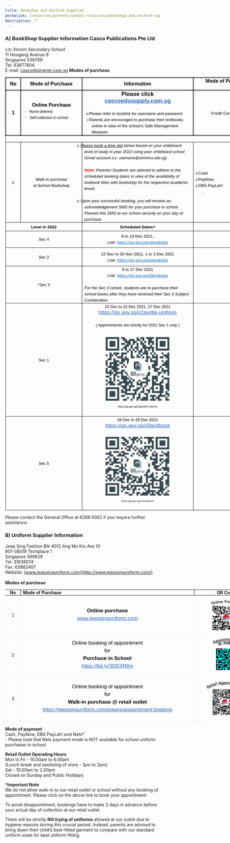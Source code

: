 ```yaml
---
title: Bookshop and Uniform Supplier
permalink: /resources/parents/school-resources/bookshop-and-uniform-supplier/
description: ""
---
```

### A) BookShop Supplier Information Casco Publications Pte Ltd <br />
c/o Xinmin Secondary School <br />
11 Hougang Avenue 8 <br />
Singapore 538789 <br />
Tel: 63877804 <br />
E-mail:&nbsp;[casco@singnet.com.sg](mailto:casco@singnet.com.sg) **Modes of
purchase**

<table
  style="
    margin: 0px;
    outline: 0px;
    padding: 0px;
    border-collapse: collapse;
    width: 826.586px;
    border: none;
  "
  width="654"
  cellpadding="0"
  cellspacing="0"
  border="1"
  class="MsoTableGrid"
>
  <tbody style="margin: 0px; outline: 0px; padding: 0px">
    <tr style="margin: 0px; outline: 0px; padding: 0px; height: 29.05pt">
      <td
        style="
          margin: 0px;
          outline: 0px;
          padding: 0in 5.4pt;
          width: 26.3pt;
          border: 2.5pt double windowtext;
          height: 29.05pt;
        "
        width="35"
      >
        <p
          style="
            margin: 0px 0px 0.0001pt;
            outline: 0px;
            padding: 0px;
            line-height: normal;
            color: rgb(0, 0, 0);
            font-family: Helvetica, sans-serif;
            font-size: 17px;
            font-weight: 400;
            text-align: center;
          "
          align="center"
          class="MsoNormal"
        >
          <b style="margin: 0px; outline: 0px; padding: 0px"
            ><span
              style="margin: 0px; outline: 0px; padding: 0px; font-size: 12pt"
              >No</span
            ></b
          >
        </p>
      </td>
      <td
        style="
          margin: 0px;
          outline: 0px;
          padding: 0in 5.4pt;
          width: 216px;
          border-top: 2.5pt double windowtext;
          border-right: 2.5pt double windowtext;
          border-bottom: 2.5pt double windowtext;
          border-image: initial;
          border-left: none;
          height: 29.05pt;
        "
        width="133"
      >
        <p
          style="
            margin: 0px 0px 0.0001pt;
            outline: 0px;
            padding: 0px;
            line-height: normal;
            color: rgb(0, 0, 0);
            font-family: Helvetica, sans-serif;
            font-size: 17px;
            font-weight: 400;
            text-align: center;
          "
          align="center"
          class="MsoNormal"
        >
          <b style="margin: 0px; outline: 0px; padding: 0px"
            ><span
              style="margin: 0px; outline: 0px; padding: 0px; font-size: 12pt"
              >Mode of Purchase</span
            ></b
          >
        </p>
      </td>
      <td
        style="
          margin: 0px;
          outline: 0px;
          padding: 0in 5.4pt;
          width: 4in;
          border-top: 2.5pt double windowtext;
          border-right: 2.5pt double windowtext;
          border-bottom: 2.5pt double windowtext;
          border-image: initial;
          border-left: none;
          height: 29.05pt;
        "
        width="384"
      >
        <p
          style="
            margin: 0px 0px 0.0001pt;
            outline: 0px;
            padding: 0px;
            line-height: normal;
            color: rgb(0, 0, 0);
            font-family: Helvetica, sans-serif;
            font-size: 17px;
            font-weight: 400;
            text-align: center;
          "
          align="center"
          class="MsoNormal"
        >
          <b style="margin: 0px; outline: 0px; padding: 0px"
            ><span
              style="margin: 0px; outline: 0px; padding: 0px; font-size: 12pt"
              >Information</span
            ></b
          >
        </p>
      </td>
      <td
        style="
          margin: 0px;
          outline: 0px;
          padding: 0in 5.4pt;
          width: 235px;
          border-top: 2.5pt double windowtext;
          border-right: 2.5pt double windowtext;
          border-bottom: 2.5pt double windowtext;
          border-image: initial;
          border-left: none;
          height: 29.05pt;
        "
        valign="top"
        width="102"
      >
        <p
          style="
            margin: 0px 0px 0.0001pt;
            outline: 0px;
            padding: 0px;
            line-height: normal;
            color: rgb(0, 0, 0);
            font-family: Helvetica, sans-serif;
            font-size: 17px;
            font-weight: 400;
            text-align: center;
          "
          align="center"
          class="MsoNormal"
        >
          <b style="margin: 0px; outline: 0px; padding: 0px"
            ><span
              style="margin: 0px; outline: 0px; padding: 0px; font-size: 12pt"
              >Mode of Payment</span
            ></b
          >
        </p>
      </td>
    </tr>
    <tr style="margin: 0px; outline: 0px; padding: 0px; height: 83.65pt">
      <td
        style="
          margin: 0px;
          outline: 0px;
          padding: 0in 5.4pt;
          width: 26.3pt;
          border-right: 2.5pt double windowtext;
          border-bottom: 2.5pt double windowtext;
          border-left: 2.5pt double windowtext;
          border-image: initial;
          border-top: none;
          height: 83.65pt;
        "
        width="35"
      >
        <p
          style="
            margin: 0px 0px 0.0001pt;
            outline: 0px;
            padding: 0px;
            line-height: normal;
            color: rgb(0, 0, 0);
            font-family: Helvetica, sans-serif;
            font-size: 17px;
            font-weight: 400;
            text-align: center;
          "
          align="center"
          class="MsoNormal"
        >
          <b style="margin: 0px; outline: 0px; padding: 0px"
            ><span
              style="margin: 0px; outline: 0px; padding: 0px; font-size: 12pt"
              >1</span
            ></b
          >
        </p>
      </td>
      <td
        style="
          margin: 0px;
          outline: 0px;
          padding: 0in 5.4pt;
          width: 99.45pt;
          border-top: none;
          border-left: none;
          border-bottom: 2.5pt double windowtext;
          border-right: 2.5pt double windowtext;
          height: 83.65pt;
        "
        width="133"
      >
        <p
          style="
            margin: 0px 0px 0.0001pt;
            outline: 0px;
            padding: 0px;
            line-height: normal;
            color: rgb(0, 0, 0);
            font-family: Helvetica, sans-serif;
            font-size: 17px;
            font-weight: 400;
            text-align: center;
          "
          align="center"
          class="MsoNormal"
        >
          <b style="margin: 0px; outline: 0px; padding: 0px"
            ><span
              style="margin: 0px; outline: 0px; padding: 0px; font-size: 12pt"
              >Online Purchase</span
            ></b
          >
        </p>
        <p
          style="
            margin: 0in 0in 0.0001pt 13.3pt;
            outline: 0px;
            padding: 0px;
            line-height: normal;
            color: rgb(0, 0, 0);
            font-family: Helvetica, sans-serif;
            font-size: 17px;
            font-weight: 400;
            text-indent: -9pt;
          "
          class="MsoListParagraphCxSpFirst"
        >
          <span style="margin: 0px; outline: 0px; padding: 0px; font-size: 9pt"
            >-<span
              style="
                margin: 0px;
                outline: 0px;
                padding: 0px;
                font-variant-numeric: normal;
                font-variant-east-asian: normal;
                font-stretch: normal;
                font-size: 7pt;
                line-height: normal;
                font-family: 'Times New Roman';
              "
              >&nbsp;&nbsp;&nbsp;<span>&nbsp;</span></span
            ></span
          ><span style="margin: 0px; outline: 0px; padding: 0px; font-size: 9pt"
            >Home delivery</span
          >
        </p>
        <p
          style="
            margin: 0in 0in 8pt 13.3pt;
            outline: 0px;
            padding: 0px;
            line-height: normal;
            color: rgb(0, 0, 0);
            font-family: Helvetica, sans-serif;
            font-size: 17px;
            font-weight: 400;
            text-indent: -9pt;
          "
          class="MsoListParagraphCxSpLast"
        >
          <span style="margin: 0px; outline: 0px; padding: 0px; font-size: 12pt"
            >-<span
              style="
                margin: 0px;
                outline: 0px;
                padding: 0px;
                font-variant-numeric: normal;
                font-variant-east-asian: normal;
                font-stretch: normal;
                font-size: 7pt;
                line-height: normal;
                font-family: 'Times New Roman';
              "
              >&nbsp;&nbsp;&nbsp;<span>&nbsp;</span></span
            ></span
          ><span style="margin: 0px; outline: 0px; padding: 0px; font-size: 9pt"
            >Self-collection in school<b
              style="margin: 0px; outline: 0px; padding: 0px"
            ></b></span
          ><b style="margin: 0px; outline: 0px; padding: 0px"
            ><span
              style="margin: 0px; outline: 0px; padding: 0px; font-size: 12pt"
            ></span
          ></b>
        </p>
      </td>
      <td
        style="
          margin: 0px;
          outline: 0px;
          padding: 0in 5.4pt;
          width: 4in;
          border-top: none;
          border-left: none;
          border-bottom: 2.5pt double windowtext;
          border-right: 2.5pt double windowtext;
          height: 83.65pt;
        "
        width="384"
      >
        <p
          style="
            margin: 0px 0px 0.0001pt;
            outline: 0px;
            padding: 0px;
            line-height: normal;
            color: rgb(0, 0, 0);
            font-family: Helvetica, sans-serif;
            font-size: 17px;
            font-weight: 400;
            text-align: center;
          "
          align="center"
          class="MsoNormal"
        >
          <b style="margin: 0px; outline: 0px; padding: 0px"
            ><span
              style="margin: 0px; outline: 0px; padding: 0px; font-size: 14pt"
              >Please click</span
            ></b
          >
        </p>
        <p
          style="
            margin: 0px 0px 0.0001pt;
            outline: 0px;
            padding: 0px;
            line-height: normal;
            color: rgb(0, 0, 0);
            font-family: Helvetica, sans-serif;
            font-size: 17px;
            font-weight: 400;
            text-align: center;
          "
          align="center"
          class="MsoNormal"
        >
          <a
            style="
              margin: 0px;
              outline: 0px;
              padding: 0px;
              color: rgb(42, 103, 183);
              text-decoration: underline;
            "
            target="_blank"
            href="http://cascoedusupply.com.sg/"
            ><b style="margin: 0px; outline: 0px; padding: 0px"
              ><span
                style="margin: 0px; outline: 0px; padding: 0px; font-size: 14pt"
                >cascoedusupply.com.sg</span
              ></b
            ></a
          ><b style="margin: 0px; outline: 0px; padding: 0px"
            ><u style="margin: 0px; outline: 0px; padding: 0px"
              ><span
                style="
                  margin: 0px;
                  outline: 0px;
                  padding: 0px;
                  font-size: 14pt;
                  color: rgb(42, 103, 183);
                "
              ></span></u
          ></b>
        </p>
        <p
          style="
            margin: 0px 0px 0.0001pt;
            outline: 0px;
            padding: 0px;
            line-height: normal;
            color: rgb(0, 0, 0);
            font-family: Helvetica, sans-serif;
            font-size: 17px;
            font-weight: 400;
            text-align: center;
          "
          align="center"
          class="MsoNormal"
        >
          <b style="margin: 0px; outline: 0px; padding: 0px"
            ><u style="margin: 0px; outline: 0px; padding: 0px"
              ><span
                style="
                  margin: 0px;
                  outline: 0px;
                  padding: 0px;
                  font-size: 7pt;
                  color: rgb(42, 103, 183);
                "
                >&nbsp;</span
              ></u
            ></b
          >
        </p>
        <p
          style="
            margin: 0in 0in 0.0001pt 17pt;
            outline: 0px;
            padding: 0px;
            line-height: normal;
            color: rgb(0, 0, 0);
            font-family: Helvetica, sans-serif;
            font-size: 17px;
            font-weight: 400;
            text-indent: -13.5pt;
          "
          class="MsoListParagraphCxSpFirst"
        >
          <span
            style="
              margin: 0px;
              outline: 0px;
              padding: 0px;
              font-size: 10pt;
              font-family: Wingdings;
            "
            >ü<span
              style="
                margin: 0px;
                outline: 0px;
                padding: 0px;
                font-variant-numeric: normal;
                font-variant-east-asian: normal;
                font-stretch: normal;
                font-size: 7pt;
                line-height: normal;
                font-family: 'Times New Roman';
              "
              ><span>&nbsp;</span></span
            ></span
          ><span
            style="margin: 0px; outline: 0px; padding: 0px; font-size: 10pt"
            >Please refer to booklist for username and password</span
          >
        </p>
        <p
          style="
            margin: 0in 0in 0.0001pt 17pt;
            outline: 0px;
            padding: 0px;
            line-height: normal;
            color: rgb(0, 0, 0);
            font-family: Helvetica, sans-serif;
            font-size: 17px;
            font-weight: 400;
            text-indent: -13.5pt;
          "
          class="MsoListParagraphCxSpLast"
        >
          <span
            style="
              margin: 0px;
              outline: 0px;
              padding: 0px;
              font-size: 10pt;
              font-family: Wingdings;
              color: rgb(42, 103, 183);
            "
            >ü<span
              style="
                margin: 0px;
                outline: 0px;
                padding: 0px;
                font-variant-numeric: normal;
                font-variant-east-asian: normal;
                font-stretch: normal;
                font-size: 7pt;
                line-height: normal;
                font-family: 'Times New Roman';
              "
              ><span>&nbsp;</span></span
            ></span
          ><span
            style="margin: 0px; outline: 0px; padding: 0px; font-size: 10pt"
            >Parents are encouraged to purchase their textbooks online in view
            of the school’s Safe Management Measure<span
              style="
                margin: 0px;
                outline: 0px;
                padding: 0px;
                color: rgb(42, 103, 183);
              "
            ></span
          ></span>
        </p>
      </td>
      <td
        style="
          margin: 0px;
          outline: 0px;
          padding: 0in 5.4pt;
          width: 76.5pt;
          border-top: none;
          border-left: none;
          border-bottom: 2.5pt double windowtext;
          border-right: 2.5pt double windowtext;
          height: 83.65pt;
        "
        width="102"
      >
        <p
          style="
            margin: 0px 0px 0.0001pt;
            outline: 0px;
            padding: 0px;
            line-height: normal;
            color: rgb(0, 0, 0);
            font-family: Helvetica, sans-serif;
            font-size: 17px;
            font-weight: 400;
            text-align: center;
          "
          align="center"
          class="MsoNormal"
        >
          <span style="margin: 0px; outline: 0px; padding: 0px; font-size: 10pt"
            >Credit Card only</span
          ><b style="margin: 0px; outline: 0px; padding: 0px"
            ><span
              style="margin: 0px; outline: 0px; padding: 0px; font-size: 14pt"
            ></span
          ></b>
        </p>
      </td>
    </tr>
    <tr style="margin: 0px; outline: 0px; padding: 0px; height: 13.45pt">
      <td
        style="
          margin: 0px;
          outline: 0px;
          padding: 0in 5.4pt;
          width: 490.25pt;
          border-right: 1pt solid windowtext;
          border-bottom: 1pt solid windowtext;
          border-left: 1pt solid windowtext;
          border-image: initial;
          border-top: none;
          background-image: initial;
          background-position: initial;
          background-size: initial;
          background-repeat: initial;
          background-attachment: initial;
          background-origin: initial;
          background-clip: initial;
          height: 13.45pt;
        "
        colspan="4"
        width="654"
      >
        <p
          style="
            margin: 0px 0px 0.0001pt;
            outline: 0px;
            padding: 0px;
            line-height: normal;
            color: rgb(0, 0, 0);
            font-family: Helvetica, sans-serif;
            font-size: 17px;
            font-weight: 400;
            background-image: initial;
            background-position: initial;
            background-size: initial;
            background-repeat: initial;
            background-attachment: initial;
            background-origin: initial;
            background-clip: initial;
          "
          class="MsoNormal"
        >
          <i style="margin: 0px; outline: 0px; padding: 0px">&nbsp;</i>
        </p>
      </td>
    </tr>
    <tr style="margin: 0px; outline: 0px; padding: 0px; height: 152.05pt">
      <td
        style="
          margin: 0px;
          outline: 0px;
          padding: 0in 5.4pt;
          width: 26.3pt;
          border-right: 1pt solid windowtext;
          border-bottom: 1pt solid windowtext;
          border-left: 1pt solid windowtext;
          border-image: initial;
          border-top: none;
          height: 152.05pt;
        "
        width="35"
      >
        <p
          style="
            margin: 0px 0px 0.0001pt;
            outline: 0px;
            padding: 0px;
            line-height: normal;
            color: rgb(0, 0, 0);
            font-family: Helvetica, sans-serif;
            font-size: 17px;
            font-weight: 400;
            text-align: center;
          "
          align="center"
          class="MsoNormal"
        >
          <span style="margin: 0px; outline: 0px; padding: 0px; font-size: 10pt"
            >2</span
          >
        </p>
      </td>
      <td
        style="
          margin: 0px;
          outline: 0px;
          padding: 0in 5.4pt;
          width: 99.45pt;
          border-top: none;
          border-left: none;
          border-bottom: 1pt solid windowtext;
          border-right: 1pt solid windowtext;
          height: 152.05pt;
        "
        width="133"
      >
        <p
          style="
            margin: 0px 0px 0.0001pt;
            outline: 0px;
            padding: 0px;
            line-height: normal;
            color: rgb(0, 0, 0);
            font-family: Helvetica, sans-serif;
            font-size: 17px;
            font-weight: 400;
            text-align: center;
          "
          align="center"
          class="MsoNormal"
        >
          <span style="margin: 0px; outline: 0px; padding: 0px; font-size: 10pt"
            >Walk-in purchase</span
          >
        </p>
        <p
          style="
            margin: 0px 0px 0.0001pt;
            outline: 0px;
            padding: 0px;
            line-height: normal;
            color: rgb(0, 0, 0);
            font-family: Helvetica, sans-serif;
            font-size: 17px;
            font-weight: 400;
            text-align: center;
          "
          align="center"
          class="MsoNormal"
        >
          <span style="margin: 0px; outline: 0px; padding: 0px; font-size: 10pt"
            >at School Bookshop</span
          >
        </p>
      </td>
      <td
        style="
          margin: 0px;
          outline: 0px;
          padding: 0in 5.4pt;
          width: 4in;
          border-top: none;
          border-left: none;
          border-bottom: 1pt solid windowtext;
          border-right: 1pt solid windowtext;
          height: 152.05pt;
        "
        width="384"
      >
        <p
          style="
            margin: 0px 0px 0.0001pt;
            outline: 0px;
            padding: 0px;
            line-height: normal;
            color: rgb(0, 0, 0);
            font-family: Helvetica, sans-serif;
            font-size: 17px;
            font-weight: 400;
            text-indent: -0.25in;
            background-image: initial;
            background-position: initial;
            background-size: initial;
            background-repeat: initial;
            background-attachment: initial;
            background-origin: initial;
            background-clip: initial;
          "
          class="MsoListParagraphCxSpFirst"
        >
          <span
            style="
              margin: 0px;
              outline: 0px;
              padding: 0px;
              font-size: 10pt;
              font-family: Wingdings;
            "
            >ü<span
              style="
                margin: 0px;
                outline: 0px;
                padding: 0px;
                font-variant-numeric: normal;
                font-variant-east-asian: normal;
                font-stretch: normal;
                font-size: 7pt;
                line-height: normal;
                font-family: 'Times New Roman';
              "
              >&nbsp;<span>&nbsp;</span></span
            ></span
          ><i style="margin: 0px; outline: 0px; padding: 0px"
            ><u style="margin: 0px; outline: 0px; padding: 0px"
              ><span
                style="margin: 0px; outline: 0px; padding: 0px; font-size: 10pt"
                >Please book a time slot</span
              ></u
            ></i
          ><i style="margin: 0px; outline: 0px; padding: 0px"
            ><span
              style="margin: 0px; outline: 0px; padding: 0px; font-size: 10pt"
              ><span>&nbsp;</span>below based on your child/ward level of study
              in year 2022 using your child/ward school Gmail account<span
                >&nbsp;</span
              ></span
            ></i
          ><i style="margin: 0px; outline: 0px; padding: 0px"
            ><span
              style="margin: 0px; outline: 0px; padding: 0px; font-size: 9pt"
              >(i.e. username@xinminss.edu.sg)</span
            ></i
          ><i style="margin: 0px; outline: 0px; padding: 0px"
            ><span
              style="margin: 0px; outline: 0px; padding: 0px; font-size: 10pt"
            ></span
          ></i>
        </p>
        <p
          style="
            margin: 0px 0px 0.0001pt;
            outline: 0px;
            padding: 0px;
            line-height: normal;
            color: rgb(0, 0, 0);
            font-family: Helvetica, sans-serif;
            font-size: 17px;
            font-weight: 400;
            background-image: initial;
            background-position: initial;
            background-size: initial;
            background-repeat: initial;
            background-attachment: initial;
            background-origin: initial;
            background-clip: initial;
          "
          class="MsoListParagraphCxSpMiddle"
        >
          <i style="margin: 0px; outline: 0px; padding: 0px"
            ><span
              style="margin: 0px; outline: 0px; padding: 0px; font-size: 10pt"
              >&nbsp;</span
            ></i
          >
        </p>
        <p
          style="
            margin: 0px 0px 0.0001pt;
            outline: 0px;
            padding: 0px;
            line-height: normal;
            color: rgb(0, 0, 0);
            font-family: Helvetica, sans-serif;
            font-size: 17px;
            font-weight: 400;
            background-image: initial;
            background-position: initial;
            background-size: initial;
            background-repeat: initial;
            background-attachment: initial;
            background-origin: initial;
            background-clip: initial;
          "
          class="MsoListParagraphCxSpMiddle"
        >
          <b style="margin: 0px; outline: 0px; padding: 0px"
            ><i style="margin: 0px; outline: 0px; padding: 0px"
              ><span
                style="
                  margin: 0px;
                  outline: 0px;
                  padding: 0px;
                  font-size: 10pt;
                  color: red;
                "
                >Note:</span
              ></i
            ></b
          ><i style="margin: 0px; outline: 0px; padding: 0px"
            ><span
              style="
                margin: 0px;
                outline: 0px;
                padding: 0px;
                font-size: 10pt;
                color: red;
              "
              ><span>&nbsp;</span></span
            ></i
          ><i style="margin: 0px; outline: 0px; padding: 0px"
            ><span
              style="margin: 0px; outline: 0px; padding: 0px; font-size: 10pt"
              >Parents/ Students are advised to adhere to the scheduled booking
              dates in view of the availability of textbook titles with bookshop
              for the respective academic levels</span
            ></i
          ><i style="margin: 0px; outline: 0px; padding: 0px"
            ><span
              style="margin: 0px; outline: 0px; padding: 0px; font-size: 8pt"
            ></span
          ></i>
        </p>
        <p
          style="
            margin: 0px 0px 0.0001pt;
            outline: 0px;
            padding: 0px;
            line-height: normal;
            color: rgb(0, 0, 0);
            font-family: Helvetica, sans-serif;
            font-size: 17px;
            font-weight: 400;
            background-image: initial;
            background-position: initial;
            background-size: initial;
            background-repeat: initial;
            background-attachment: initial;
            background-origin: initial;
            background-clip: initial;
          "
          class="MsoListParagraphCxSpMiddle"
        >
          <i style="margin: 0px; outline: 0px; padding: 0px"
            ><span
              style="margin: 0px; outline: 0px; padding: 0px; font-size: 8pt"
              >&nbsp;</span
            ></i
          >
        </p>
        <p
          style="
            margin: 0px 0px 0.0001pt;
            outline: 0px;
            padding: 0px;
            line-height: normal;
            color: rgb(0, 0, 0);
            font-family: Helvetica, sans-serif;
            font-size: 17px;
            font-weight: 400;
            text-indent: -0.25in;
            background-image: initial;
            background-position: initial;
            background-size: initial;
            background-repeat: initial;
            background-attachment: initial;
            background-origin: initial;
            background-clip: initial;
          "
          class="MsoListParagraphCxSpMiddle"
        >
          <span
            style="
              margin: 0px;
              outline: 0px;
              padding: 0px;
              font-size: 10pt;
              font-family: Wingdings;
            "
            >ü<span
              style="
                margin: 0px;
                outline: 0px;
                padding: 0px;
                font-variant-numeric: normal;
                font-variant-east-asian: normal;
                font-stretch: normal;
                font-size: 7pt;
                line-height: normal;
                font-family: 'Times New Roman';
              "
              >&nbsp;<span>&nbsp;</span></span
            ></span
          ><i style="margin: 0px; outline: 0px; padding: 0px"
            ><span
              style="margin: 0px; outline: 0px; padding: 0px; font-size: 10pt"
              >Upon your successful booking, you will receive an acknowledgement
              SMS for your purchase in school. Present this SMS to our school
              security on your day of purchase.</span
            ></i
          ><span
            style="margin: 0px; outline: 0px; padding: 0px; font-size: 10pt"
          ></span>
        </p>
      </td>
      <td
        style="
          margin: 0px;
          outline: 0px;
          padding: 0in 5.4pt;
          width: 76.5pt;
          border-top: none;
          border-left: none;
          border-bottom: 1pt solid windowtext;
          border-right: 1pt solid windowtext;
          height: 152.05pt;
        "
        width="102"
      >
        <p
          style="
            margin: 0in 0in 0.0001pt 12.65pt;
            outline: 0px;
            padding: 0px;
            line-height: normal;
            color: rgb(0, 0, 0);
            font-family: Helvetica, sans-serif;
            font-size: 17px;
            font-weight: 400;
            text-indent: -12.65pt;
            background-image: initial;
            background-position: initial;
            background-size: initial;
            background-repeat: initial;
            background-attachment: initial;
            background-origin: initial;
            background-clip: initial;
          "
          class="MsoListParagraphCxSpMiddle"
        >
          <span
            style="
              margin: 0px;
              outline: 0px;
              padding: 0px;
              font-size: 10pt;
              font-family: Wingdings;
            "
            >ü<span
              style="
                margin: 0px;
                outline: 0px;
                padding: 0px;
                font-variant-numeric: normal;
                font-variant-east-asian: normal;
                font-stretch: normal;
                font-size: 7pt;
                line-height: normal;
                font-family: 'Times New Roman';
              "
              ><span>&nbsp;</span></span
            ></span
          ><span
            style="margin: 0px; outline: 0px; padding: 0px; font-size: 10pt"
            >Cash</span
          >
        </p>
        <p
          style="
            margin: 0in 0in 0.0001pt 12.65pt;
            outline: 0px;
            padding: 0px;
            line-height: normal;
            color: rgb(0, 0, 0);
            font-family: Helvetica, sans-serif;
            font-size: 17px;
            font-weight: 400;
            text-indent: -12.65pt;
            background-image: initial;
            background-position: initial;
            background-size: initial;
            background-repeat: initial;
            background-attachment: initial;
            background-origin: initial;
            background-clip: initial;
          "
          class="MsoListParagraphCxSpMiddle"
        >
          <span
            style="
              margin: 0px;
              outline: 0px;
              padding: 0px;
              font-size: 10pt;
              font-family: Wingdings;
            "
            >ü<span
              style="
                margin: 0px;
                outline: 0px;
                padding: 0px;
                font-variant-numeric: normal;
                font-variant-east-asian: normal;
                font-stretch: normal;
                font-size: 7pt;
                line-height: normal;
                font-family: 'Times New Roman';
              "
              ><span>&nbsp;</span></span
            ></span
          ><span
            style="margin: 0px; outline: 0px; padding: 0px; font-size: 10pt"
            >PayNow,</span
          >
        </p>
        <p
          style="
            margin: 0in 0in 0.0001pt 12.65pt;
            outline: 0px;
            padding: 0px;
            line-height: normal;
            color: rgb(0, 0, 0);
            font-family: Helvetica, sans-serif;
            font-size: 17px;
            font-weight: 400;
            text-indent: -12.65pt;
            background-image: initial;
            background-position: initial;
            background-size: initial;
            background-repeat: initial;
            background-attachment: initial;
            background-origin: initial;
            background-clip: initial;
          "
          class="MsoListParagraphCxSpLast"
        >
          <span
            style="
              margin: 0px;
              outline: 0px;
              padding: 0px;
              font-size: 10pt;
              font-family: Wingdings;
            "
            >ü<span
              style="
                margin: 0px;
                outline: 0px;
                padding: 0px;
                font-variant-numeric: normal;
                font-variant-east-asian: normal;
                font-stretch: normal;
                font-size: 7pt;
                line-height: normal;
                font-family: 'Times New Roman';
              "
              ><span>&nbsp;</span></span
            ></span
          ><span
            style="margin: 0px; outline: 0px; padding: 0px; font-size: 10pt"
            >DBS PayLah!</span
          >
        </p>
        <p
          style="
            margin: 0in 0in 0.0001pt 0.25in;
            outline: 0px;
            padding: 0px;
            line-height: normal;
            color: rgb(0, 0, 0);
            font-family: Helvetica, sans-serif;
            font-size: 17px;
            font-weight: 400;
            background-image: initial;
            background-position: initial;
            background-size: initial;
            background-repeat: initial;
            background-attachment: initial;
            background-origin: initial;
            background-clip: initial;
          "
          class="MsoNormal"
        >
          <i style="margin: 0px; outline: 0px; padding: 0px"
            ><u style="margin: 0px; outline: 0px; padding: 0px"
              ><span
                style="margin: 0px; outline: 0px; padding: 0px; font-size: 10pt"
                >&nbsp;</span
              ></u
            ></i
          >
        </p>
      </td>
    </tr>
    <tr style="margin: 0px; outline: 0px; padding: 0px; height: 19.75pt">
      <td
        style="
          margin: 0px;
          outline: 0px;
          padding: 0in 5.4pt;
          width: 125.75pt;
          border-right: 1pt solid windowtext;
          border-bottom: 1pt solid windowtext;
          border-left: 1pt solid windowtext;
          border-image: initial;
          border-top: none;
          height: 19.75pt;
        "
        colspan="2"
        width="168"
      >
        <p
          style="
            margin: 0px 0px 0.0001pt;
            outline: 0px;
            padding: 0px;
            line-height: normal;
            color: rgb(0, 0, 0);
            font-family: Helvetica, sans-serif;
            font-size: 17px;
            font-weight: 400;
            text-align: center;
          "
          align="center"
          class="MsoNormal"
        >
          <b style="margin: 0px; outline: 0px; padding: 0px"
            ><span
              style="margin: 0px; outline: 0px; padding: 0px; font-size: 10pt"
              >Level in 2022</span
            ></b
          >
        </p>
      </td>
      <td
        style="
          margin: 0px;
          outline: 0px;
          padding: 0in 5.4pt;
          width: 4in;
          border-top: none;
          border-left: none;
          border-bottom: 1pt solid windowtext;
          border-right: 1pt solid windowtext;
          height: 19.75pt;
        "
        width="384"
      >
        <p
          style="
            margin: 0px 0px 0.0001pt;
            outline: 0px;
            padding: 0px;
            line-height: normal;
            color: rgb(0, 0, 0);
            font-family: Helvetica, sans-serif;
            font-size: 17px;
            font-weight: 400;
            text-align: center;
          "
          align="center"
          class="MsoNormal"
        >
          <b style="margin: 0px; outline: 0px; padding: 0px"
            ><span
              style="margin: 0px; outline: 0px; padding: 0px; font-size: 10pt"
              >Scheduled Dates^</span
            ></b
          >
        </p>
      </td>
      <td
        style="
          margin: 0px;
          outline: 0px;
          padding: 0in 5.4pt;
          width: 76.5pt;
          border-top: none;
          border-left: none;
          border-bottom: 1pt solid windowtext;
          border-right: 1pt solid windowtext;
          height: 19.75pt;
        "
        valign="top"
        width="102"
      >
        <p
          style="
            margin: 0px 0px 0.0001pt;
            outline: 0px;
            padding: 0px;
            line-height: normal;
            color: rgb(0, 0, 0);
            font-family: Helvetica, sans-serif;
            font-size: 17px;
            font-weight: 400;
            text-align: center;
          "
          align="center"
          class="MsoNormal"
        >
          <b style="margin: 0px; outline: 0px; padding: 0px"
            ><span
              style="margin: 0px; outline: 0px; padding: 0px; font-size: 10pt"
              >&nbsp;</span
            ></b
          >
        </p>
      </td>
    </tr>
    <tr style="margin: 0px; outline: 0px; padding: 0px; height: 40pt">
      <td
        style="
          margin: 0px;
          outline: 0px;
          padding: 0in 5.4pt;
          width: 125.75pt;
          border-right: 1pt solid windowtext;
          border-bottom: 1pt solid windowtext;
          border-left: 1pt solid windowtext;
          border-image: initial;
          border-top: none;
          height: 40pt;
        "
        colspan="2"
        width="168"
      >
        <p
          style="
            margin: 0px 0px 0.0001pt;
            outline: 0px;
            padding: 0px;
            line-height: normal;
            color: rgb(0, 0, 0);
            font-family: Helvetica, sans-serif;
            font-size: 17px;
            font-weight: 400;
            text-align: center;
          "
          align="center"
          class="MsoNormal"
        >
          <span style="margin: 0px; outline: 0px; padding: 0px; font-size: 10pt"
            >Sec 4</span
          >
        </p>
      </td>
      <td
        style="
          margin: 0px;
          outline: 0px;
          padding: 0in 5.4pt;
          width: 4in;
          border-top: none;
          border-left: none;
          border-bottom: 1pt solid windowtext;
          border-right: 1pt solid windowtext;
          height: 40pt;
        "
        width="384"
      >
        <p
          style="
            margin: 0px 0px 0.0001pt;
            outline: 0px;
            padding: 0px;
            line-height: normal;
            color: rgb(0, 0, 0);
            font-family: Helvetica, sans-serif;
            font-size: 17px;
            font-weight: 400;
            text-align: center;
          "
          align="center"
          class="MsoNormal"
        >
          <span style="margin: 0px; outline: 0px; padding: 0px; font-size: 10pt"
            >8 to 19 Nov 2021,</span
          >
        </p>
        <p
          style="
            margin: 0px 0px 0.0001pt;
            outline: 0px;
            padding: 0px;
            line-height: normal;
            color: rgb(0, 0, 0);
            font-family: Helvetica, sans-serif;
            font-size: 17px;
            font-weight: 400;
            text-align: center;
          "
          align="center"
          class="MsoNormal"
        >
          <span style="margin: 0px; outline: 0px; padding: 0px; font-size: 10pt"
            >Link:<span>&nbsp;</span></span
          ><a
            style="
              margin: 0px;
              outline: 0px;
              padding: 0px;
              color: rgb(42, 103, 183);
              text-decoration: underline;
            "
            href="https://go.gov.sg/s4textbook"
            ><span
              style="
                margin: 0px;
                outline: 0px;
                padding: 0px;
                font-size: 10pt;
                color: rgb(0, 112, 192);
              "
              >https://go.gov.sg/s4textbook</span
            ></a
          ><span
            style="
              margin: 0px;
              outline: 0px;
              padding: 0px;
              font-size: 10pt;
              font-family: Arial, sans-serif;
              color: rgb(56, 74, 81);
            "
          ></span
          ><span
            style="margin: 0px; outline: 0px; padding: 0px; font-size: 10pt"
          ></span>
        </p>
      </td>
      <td
        style="
          margin: 0px;
          outline: 0px;
          padding: 0in 5.4pt;
          width: 76.5pt;
          border-top: none;
          border-left: none;
          border-bottom: 1pt solid windowtext;
          border-right: 1pt solid windowtext;
          height: 40pt;
        "
        valign="top"
        width="102"
      >
        <p
          style="
            margin: 0px 0px 0.0001pt;
            outline: 0px;
            padding: 0px;
            line-height: normal;
            color: rgb(0, 0, 0);
            font-family: Helvetica, sans-serif;
            font-size: 17px;
            font-weight: 400;
            text-align: center;
          "
          align="center"
          class="MsoNormal"
        >
          <span style="margin: 0px; outline: 0px; padding: 0px; font-size: 10pt"
            >&nbsp;</span
          >
        </p>
      </td>
    </tr>
    <tr style="margin: 0px; outline: 0px; padding: 0px; height: 44.5pt">
      <td
        style="
          margin: 0px;
          outline: 0px;
          padding: 0in 5.4pt;
          width: 125.75pt;
          border-right: 1pt solid windowtext;
          border-bottom: 1pt solid windowtext;
          border-left: 1pt solid windowtext;
          border-image: initial;
          border-top: none;
          height: 44.5pt;
        "
        colspan="2"
        width="168"
      >
        <p
          style="
            margin: 0px 0px 0.0001pt;
            outline: 0px;
            padding: 0px;
            line-height: normal;
            color: rgb(0, 0, 0);
            font-family: Helvetica, sans-serif;
            font-size: 17px;
            font-weight: 400;
            text-align: center;
          "
          align="center"
          class="MsoNormal"
        >
          <span style="margin: 0px; outline: 0px; padding: 0px; font-size: 10pt"
            >Sec 2</span
          >
        </p>
      </td>
      <td
        style="
          margin: 0px;
          outline: 0px;
          padding: 0in 5.4pt;
          width: 4in;
          border-top: none;
          border-left: none;
          border-bottom: 1pt solid windowtext;
          border-right: 1pt solid windowtext;
          height: 44.5pt;
        "
        width="384"
      >
        <p
          style="
            margin: 0px 0px 0.0001pt;
            outline: 0px;
            padding: 0px;
            line-height: normal;
            color: rgb(0, 0, 0);
            font-family: Helvetica, sans-serif;
            font-size: 17px;
            font-weight: 400;
            text-align: center;
          "
          align="center"
          class="MsoNormal"
        >
          <span style="margin: 0px; outline: 0px; padding: 0px; font-size: 10pt"
            >22 Nov to 30 Nov 2021, 1 to 3 Dec 2021<br
              style="margin: 0px; outline: 0px; padding: 0px"
            />Link:<span>&nbsp;</span></span
          ><a
            style="
              margin: 0px;
              outline: 0px;
              padding: 0px;
              color: rgb(42, 103, 183);
              text-decoration: underline;
            "
            href="https://go.gov.sg/s2textbook"
            ><span
              style="
                margin: 0px;
                outline: 0px;
                padding: 0px;
                font-size: 10pt;
                color: rgb(0, 112, 192);
              "
              >https://go.gov.sg/s2textbook</span
            ></a
          ><span
            style="
              margin: 0px;
              outline: 0px;
              padding: 0px;
              font-size: 10pt;
              font-family: Arial, sans-serif;
              color: rgb(0, 112, 192);
            "
          ></span
          ><span
            style="margin: 0px; outline: 0px; padding: 0px; font-size: 10pt"
          ></span>
        </p>
      </td>
      <td
        style="
          margin: 0px;
          outline: 0px;
          padding: 0in 5.4pt;
          width: 76.5pt;
          border-top: none;
          border-left: none;
          border-bottom: 1pt solid windowtext;
          border-right: 1pt solid windowtext;
          height: 44.5pt;
        "
        valign="top"
        width="102"
      >
        <p
          style="
            margin: 0px 0px 0.0001pt;
            outline: 0px;
            padding: 0px;
            line-height: normal;
            color: rgb(0, 0, 0);
            font-family: Helvetica, sans-serif;
            font-size: 17px;
            font-weight: 400;
            text-align: center;
          "
          align="center"
          class="MsoNormal"
        >
          <span style="margin: 0px; outline: 0px; padding: 0px; font-size: 10pt"
            >&nbsp;</span
          >
        </p>
      </td>
    </tr>
    <tr style="margin: 0px; outline: 0px; padding: 0px; height: 64.75pt">
      <td
        style="
          margin: 0px;
          outline: 0px;
          padding: 0in 5.4pt;
          width: 125.75pt;
          border-right: 1pt solid windowtext;
          border-bottom: 1pt solid windowtext;
          border-left: 1pt solid windowtext;
          border-image: initial;
          border-top: none;
          height: 64.75pt;
        "
        colspan="2"
        width="168"
      >
        <p
          style="
            margin: 0px 0px 0.0001pt;
            outline: 0px;
            padding: 0px;
            line-height: normal;
            color: rgb(0, 0, 0);
            font-family: Helvetica, sans-serif;
            font-size: 17px;
            font-weight: 400;
            text-align: center;
          "
          align="center"
          class="MsoNormal"
        >
          <span style="margin: 0px; outline: 0px; padding: 0px; font-size: 10pt"
            >*Sec 3</span
          >
        </p>
      </td>
      <td
        style="
          margin: 0px;
          outline: 0px;
          padding: 0in 5.4pt;
          width: 4in;
          border-top: none;
          border-left: none;
          border-bottom: 1pt solid windowtext;
          border-right: 1pt solid windowtext;
          height: 64.75pt;
        "
        width="384"
      >
        <p
          style="
            margin: 0px 0px 0.0001pt;
            outline: 0px;
            padding: 0px;
            line-height: normal;
            color: rgb(0, 0, 0);
            font-family: Helvetica, sans-serif;
            font-size: 17px;
            font-weight: 400;
            text-align: center;
          "
          align="center"
          class="MsoNormal"
        >
          <span style="margin: 0px; outline: 0px; padding: 0px; font-size: 10pt"
            >6 to 17 Dec 2021<br
              style="margin: 0px; outline: 0px; padding: 0px"
            />Link:<span>&nbsp;</span></span
          ><a
            style="
              margin: 0px;
              outline: 0px;
              padding: 0px;
              color: rgb(42, 103, 183);
              text-decoration: underline;
            "
            href="https://go.gov.sg/s3textbook"
            ><span
              style="
                margin: 0px;
                outline: 0px;
                padding: 0px;
                font-size: 10pt;
                color: rgb(0, 112, 192);
              "
              >https://go.gov.sg/s3textbook</span
            ></a
          ><span
            style="margin: 0px; outline: 0px; padding: 0px"
            class="MsoHyperlink"
            ><span
              style="
                margin: 0px;
                outline: 0px;
                padding: 0px;
                font-size: 10pt;
                color: rgb(0, 112, 192);
              "
            ></span
          ></span>
        </p>
        <p
          style="
            margin: 0px 0px 0.0001pt;
            outline: 0px;
            padding: 0px;
            line-height: normal;
            color: rgb(0, 0, 0);
            font-family: Helvetica, sans-serif;
            font-size: 17px;
            font-weight: 400;
            text-align: center;
          "
          align="center"
          class="MsoNormal"
        >
          <span
            style="margin: 0px; outline: 0px; padding: 0px"
            class="MsoHyperlink"
            ><span
              style="
                margin: 0px;
                outline: 0px;
                padding: 0px;
                font-size: 10pt;
                color: rgb(0, 112, 192);
              "
              >&nbsp;</span
            ></span
          >
        </p>
        <p
          style="
            margin: 0px 0px 0.0001pt;
            outline: 0px;
            padding: 0px;
            line-height: normal;
            color: rgb(0, 0, 0);
            font-family: Helvetica, sans-serif;
            font-size: 17px;
            font-weight: 400;
            background-image: initial;
            background-position: initial;
            background-size: initial;
            background-repeat: initial;
            background-attachment: initial;
            background-origin: initial;
            background-clip: initial;
          "
          class="MsoNormal"
        >
          <i style="margin: 0px; outline: 0px; padding: 0px"
            ><span
              style="margin: 0px; outline: 0px; padding: 0px; font-size: 10pt"
              >For the Sec 3 cohort, students are to purchase their school books
              after they have received their Sec 3 Subject Combination.</span
            ></i
          >
        </p>
      </td>
      <td
        style="
          margin: 0px;
          outline: 0px;
          padding: 0in 5.4pt;
          width: 76.5pt;
          border-top: none;
          border-left: none;
          border-bottom: 1pt solid windowtext;
          border-right: 1pt solid windowtext;
          height: 64.75pt;
        "
        valign="top"
        width="102"
      >
        <p
          style="
            margin: 0px 0px 0.0001pt;
            outline: 0px;
            padding: 0px;
            line-height: normal;
            color: rgb(0, 0, 0);
            font-family: Helvetica, sans-serif;
            font-size: 17px;
            font-weight: 400;
            text-align: center;
          "
          align="center"
          class="MsoNormal"
        >
          <span style="margin: 0px; outline: 0px; padding: 0px; font-size: 10pt"
            >&nbsp;</span
          >
        </p>
      </td>
    </tr>
    <tr style="margin: 0px; outline: 0px; padding: 0px; height: 19.75pt">
      <td
        style="
          margin: 0px;
          outline: 0px;
          padding: 0in 5.4pt;
          width: 125.75pt;
          border-right: 1pt solid windowtext;
          border-bottom: 1pt solid windowtext;
          border-left: 1pt solid windowtext;
          border-image: initial;
          border-top: none;
          height: 19.75pt;
        "
        colspan="2"
        width="168"
      >
        <p
          style="
            margin: 0px 0px 0.0001pt;
            outline: 0px;
            padding: 0px;
            line-height: normal;
            color: rgb(0, 0, 0);
            font-family: Helvetica, sans-serif;
            font-size: 17px;
            font-weight: 400;
            text-align: center;
          "
          align="center"
          class="MsoNormal"
        >
          <span style="margin: 0px; outline: 0px; padding: 0px; font-size: 10pt"
            >Sec 1</span
          >
        </p>
      </td>
      <td
        style="
          margin: 0px;
          outline: 0px;
          padding: 0in 5.4pt;
          width: 4in;
          border-top: none;
          border-left: none;
          border-bottom: 1pt solid windowtext;
          border-right: 1pt solid windowtext;
          height: 19.75pt;
        "
        width="384"
      >
        <p
          style="
            margin: 0px 0px 0.0001pt;
            outline: 0px;
            padding: 0px;
            line-height: normal;
            color: rgb(0, 0, 0);
            font-family: Helvetica, sans-serif;
            font-size: 17px;
            font-weight: 400;
          "
          class="MsoNormal"
        ></p>
        <p
          style="
            margin: 0px 0px 0.0001pt;
            outline: 0px;
            padding: 0px;
            line-height: normal;
            color: rgb(0, 0, 0);
            font-family: Helvetica, sans-serif;
            font-size: 17px;
            font-weight: 400;
            text-align: center;
          "
          class="MsoNormal"
        >
          <font style="margin: 0px; outline: 0px; padding: 0px" size="2"
            >22 Dec to 23 Dec 2021, 27 Dec 2021</font
          >
        </p>
        <p
          style="
            margin: 0px 0px 0.0001pt;
            outline: 0px;
            padding: 0px;
            line-height: normal;
            color: rgb(0, 0, 0);
            font-family: Helvetica, sans-serif;
            font-size: 17px;
            font-weight: 400;
            text-align: center;
          "
          class="MsoNormal"
        >
          <a
            style="
              margin: 0px;
              outline: 0px;
              padding: 0px;
              color: rgb(42, 103, 183);
              text-decoration: underline;
            "
            target="_blank"
            href="https://go.gov.sg/s1textbk-uniform"
            >https://go.gov.sg/s1textbk-uniform</a
          ><br style="margin: 0px; outline: 0px; padding: 0px" />
        </p>
        <p
          style="
            margin: 0px 0px 0.0001pt;
            outline: 0px;
            padding: 0px;
            line-height: normal;
            color: rgb(0, 0, 0);
            font-family: Helvetica, sans-serif;
            font-size: 17px;
            font-weight: 400;
            text-align: center;
          "
          class="MsoNormal"
        >
          <br style="margin: 0px; outline: 0px; padding: 0px" />
        </p>
        <p
          style="
            margin: 0px 0px 0.0001pt;
            outline: 0px;
            padding: 0px;
            line-height: normal;
            color: rgb(0, 0, 0);
            font-family: Helvetica, sans-serif;
            font-size: 17px;
            font-weight: 400;
          "
          class="MsoNormal"
        ></p>
        <p
          style="
            margin: 0px 0px 0.0001pt;
            outline: 0px;
            padding: 0px;
            line-height: normal;
            color: rgb(0, 0, 0);
            font-family: Helvetica, sans-serif;
            font-size: 17px;
            font-weight: 400;
            text-align: center;
          "
          class="MsoNormal"
        >
          <font style="margin: 0px; outline: 0px; padding: 0px" size="2"
            >( Appointments are strictly for 2022 Sec 1 only )</font
          >
        </p>
        <p
          style="
            margin: 0px 0px 0.0001pt;
            outline: 0px;
            padding: 0px;
            line-height: normal;
            color: rgb(0, 0, 0);
            font-family: Helvetica, sans-serif;
            font-size: 17px;
            font-weight: 400;
            text-align: center;
          "
          class="MsoNormal"
        >
          <font style="margin: 0px; outline: 0px; padding: 0px" size="2"
            ><br style="margin: 0px; outline: 0px; padding: 0px"
          /></font>
        </p>
        <p
          style="
            margin: 0px 0px 0.0001pt;
            outline: 0px;
            padding: 0px;
            line-height: normal;
            color: rgb(0, 0, 0);
            font-family: Helvetica, sans-serif;
            font-size: 17px;
            font-weight: 400;
            text-align: center;
          "
          class="MsoNormal"
        >
          <img
            style="
              margin: auto;
              outline: 0px;
              padding: 0px;
              border: none;
              max-width: 100%;
              clear: both;
              display: block;
              width: 225px;
              height: 247px;
            "
            class="ive_eobj_center"
            alt="sec 1 booking.jpg"
            src="/images/sec%201%20booking.jpeg"
          /><font style="margin: 0px; outline: 0px; padding: 0px" size="2"
            ><br style="margin: 0px; outline: 0px; padding: 0px"
          /></font>
        </p>
      </td>
      <td
        style="
          margin: 0px;
          outline: 0px;
          padding: 0in 5.4pt;
          width: 76.5pt;
          border-top: none;
          border-left: none;
          border-bottom: 1pt solid windowtext;
          border-right: 1pt solid windowtext;
          height: 19.75pt;
        "
        valign="top"
        width="102"
      >
        <p
          style="
            margin: 0px 0px 0.0001pt;
            outline: 0px;
            padding: 0px;
            line-height: normal;
            color: rgb(0, 0, 0);
            font-family: Helvetica, sans-serif;
            font-size: 17px;
            font-weight: 400;
          "
          class="MsoNormal"
        >
          <span style="margin: 0px; outline: 0px; padding: 0px; font-size: 10pt"
            >&nbsp;</span
          >
        </p>
      </td>
    </tr>
    <tr style="margin: 0px; outline: 0px; padding: 0px; height: 19.75pt">
      <td
        style="
          margin: 0px;
          outline: 0px;
          padding: 0in 5.4pt;
          width: 125.75pt;
          border-right: 1pt solid windowtext;
          border-bottom: 1pt solid windowtext;
          border-left: 1pt solid windowtext;
          border-image: initial;
          border-top: none;
          height: 19.75pt;
        "
        colspan="2"
        width="168"
      >
        <p
          style="
            margin: 0px 0px 0.0001pt;
            outline: 0px;
            padding: 0px;
            line-height: normal;
            color: rgb(0, 0, 0);
            font-family: Helvetica, sans-serif;
            font-size: 17px;
            font-weight: 400;
            text-align: center;
          "
          align="center"
          class="MsoNormal"
        >
          <span style="margin: 0px; outline: 0px; padding: 0px; font-size: 10pt"
            >Sec 5</span
          >
        </p>
      </td>
      <td
        style="
          margin: 0px;
          outline: 0px;
          padding: 0in 5.4pt;
          width: 4in;
          border-top: none;
          border-left: none;
          border-bottom: 1pt solid windowtext;
          border-right: 1pt solid windowtext;
          height: 19.75pt;
        "
        width="384"
      >
        <p
          style="
            margin: 0px 0px 0.0001pt;
            outline: 0px;
            padding: 0px;
            line-height: normal;
            color: rgb(0, 0, 0);
            font-family: Helvetica, sans-serif;
            font-size: 17px;
            font-weight: 400;
          "
          class="MsoNormal"
        ></p>
        <p
          style="
            margin: 0px 0px 0.0001pt;
            outline: 0px;
            padding: 0px;
            line-height: normal;
            color: rgb(0, 0, 0);
            font-family: Helvetica, sans-serif;
            font-size: 17px;
            font-weight: 400;
            text-align: center;
          "
          class="MsoNormal"
        >
          <font style="margin: 0px; outline: 0px; padding: 0px" size="2"
            >28 Dec to 29 Dec 2021</font
          >
        </p>
        <p
          style="
            margin: 0px 0px 0.0001pt;
            outline: 0px;
            padding: 0px;
            line-height: normal;
            color: rgb(0, 0, 0);
            font-family: Helvetica, sans-serif;
            font-size: 17px;
            font-weight: 400;
            text-align: center;
          "
          class="MsoNormal"
        >
          <a
            style="
              margin: 0px;
              outline: 0px;
              padding: 0px;
              color: rgb(42, 103, 183);
              text-decoration: underline;
            "
            target="_blank"
            href="https://go.gov.sg/s5textbook"
            >https://go.gov.sg/s5textbook</a
          ><br style="margin: 0px; outline: 0px; padding: 0px" />
        </p>
        <p
          style="
            margin: 0px 0px 0.0001pt;
            outline: 0px;
            padding: 0px;
            line-height: normal;
            color: rgb(0, 0, 0);
            font-family: Helvetica, sans-serif;
            font-size: 17px;
            font-weight: 400;
            text-align: center;
          "
          class="MsoNormal"
        >
          <br style="margin: 0px; outline: 0px; padding: 0px" />
        </p>
        <p
          style="
            margin: 0px 0px 0.0001pt;
            outline: 0px;
            padding: 0px;
            line-height: normal;
            color: rgb(0, 0, 0);
            font-family: Helvetica, sans-serif;
            font-size: 17px;
            font-weight: 400;
            text-align: center;
          "
          class="MsoNormal"
        >
          <img
            style="
              margin: auto;
              outline: 0px;
              padding: 0px;
              border: none;
              max-width: 100%;
              clear: both;
              display: block;
              width: 218px;
              height: 224px;
            "
            class="ive_eobj_center"
            alt="sec 5 booking.jpg"
            src="/images/sec%205%20booking.jpeg"
          /><br style="margin: 0px; outline: 0px; padding: 0px" />
        </p>
      </td>
      <td
        style="
          margin: 0px;
          outline: 0px;
          padding: 0in 5.4pt;
          width: 76.5pt;
          border-top: none;
          border-left: none;
          border-bottom: 1pt solid windowtext;
          border-right: 1pt solid windowtext;
          height: 19.75pt;
        "
        valign="top"
        width="102"
      >
        <p
          style="
            margin: 0px 0px 0.0001pt;
            outline: 0px;
            padding: 0px;
            line-height: normal;
            color: rgb(0, 0, 0);
            font-family: Helvetica, sans-serif;
            font-size: 17px;
            font-weight: 400;
          "
          class="MsoNormal"
        >
          <span style="margin: 0px; outline: 0px; padding: 0px; font-size: 10pt"
            >&nbsp;</span
          >
        </p>
      </td>
    </tr>
  </tbody>
</table>

Please contact the General Office at 6288 9382 if you require further
assistance. <br>
### B) Uniform Supplier Information<br>
Jeep Sing Fashion Blk 4012
Ang Mo Kio Ave 10<br>
#01-08/09 Techplace 1<br>Singapore 569628<br>
Tel: 31636074 <br>
Fax: 63862407<br>
Website:&nbsp;[www.jeepsinguniform.com](http://www.jeepsinguniform.com/) <br><br>
**Modes of purchase**
<table
  style="
    margin: 0px;
    outline: 0px;
    padding: 0px;
    border-collapse: collapse;
    width: 823.094px;
		border:1px;
  "
  width="662"
  cellpadding="0"
  cellspacing="0"
  border="1"
  class="MsoTableGrid"
>
  <tbody style="margin: 0px; outline: 0px; padding: 0px; border:1px;">
    <tr style="margin: 0px; outline: 0px; padding: 0px">
      <td
        style="
          margin: 0px;
          outline: 0px;
          padding: 0in 5.4pt;
          text-align: center;
          width: 27.85pt;
          border-top: 1pt solid windowtext;
          border-right: 1pt solid windowtext;
          border-bottom: 1pt solid windowtext;
          border-image: initial;
          border-left: none;
          height: 11.55pt;
        "
        width="37"
      >
        <b style="margin: 0px; outline: 0px; padding: 0px">No</b>
      </td>
      <td
        style="
          margin: 0px;
          outline: 0px;
          padding: 0in 5.4pt;
          text-align: left;
          width: 575px;
          border: 1pt solid windowtext;
          height: 11.55pt;
        "
        width="434"
      >
        <b style="margin: 0px; outline: 0px; padding: 0px">Mode of Purchase</b>
      </td>
      <td
        style="
          margin: 0px;
          outline: 0px;
          padding: 0in 5.4pt;
          text-align: center;
          width: 212px;
          border: 1pt solid windowtext;
          height: 11.55pt;
        "
        valign="top"
        width="192"
      >
        <b style="margin: 0px; outline: 0px; padding: 0px">QR Code</b>
      </td>
    </tr>
    <tr style="margin: 0px; outline: 0px; padding: 0px">
      <td style="margin: 0px; outline: 0px; padding: 0px; text-align: center">
        1
      </td>
      <td style="margin: 0px; outline: 0px; padding: 0px">
        <div
          style="
            margin: 0px;
            outline: 0px;
            padding: 0px;
            line-height: 24.99px;
            color: rgb(0, 0, 0);
            font-family: Helvetica, sans-serif;
            font-size: 17px;
            font-weight: 400;
            text-align: center;
          "
        >
          <b
            style="
              margin: 0px;
              outline: 0px;
              padding: 0px;
              background-color: initial;
            "
            >Online purchase</b
          >
        </div>
        <div
          style="
            margin: 0px;
            outline: 0px;
            padding: 0px;
            line-height: 24.99px;
            color: rgb(0, 0, 0);
            font-family: Helvetica, sans-serif;
            font-size: 17px;
            font-weight: 400;
            text-align: center;
          "
        >
          <a
            style="
              margin: 0px;
              outline: 0px;
              padding: 0px;
              color: rgb(42, 103, 183);
              text-decoration: underline;
            "
            href="http://www.jeepsinguniform.com/"
          ></a
          ><a
            style="
              margin: 0px;
              outline: 0px;
              padding: 0px;
              color: rgb(42, 103, 183);
              text-decoration: underline;
              background-color: initial;
            "
            target="_blank"
            href="http://www.jeepsinguniform.com/"
            >www.jeepsinguniform.com</a
          ><br style="margin: 0px; outline: 0px; padding: 0px" />
        </div>
      </td>
      <td style="margin: 0px; outline: 0px; padding: 0px">
        <img
          style="
            margin: auto;
            outline: 0px;
            padding: 0px;
            border: none;
            max-width: 100%;
            clear: both;
            display: block;
          "
          class="ive_eobj_center"
          src="/images/Online%20purchase.png"
        />
      </td>
    </tr>
    <tr style="margin: 0px; outline: 0px; padding: 0px; height: 71.7pt">
      <td style="margin: 0px; outline: 0px; padding: 0px; text-align: center">
        2
      </td>
      <td style="margin: 0px; outline: 0px; padding: 0px">
        <div
          style="
            margin: 0px;
            outline: 0px;
            padding: 0px;
            line-height: 24.99px;
            color: rgb(0, 0, 0);
            font-family: Helvetica, sans-serif;
            font-size: 17px;
            font-weight: 400;
            text-align: center;
          "
        >
          <span
            style="
              margin: 0px;
              outline: 0px;
              padding: 0px;
              background-color: initial;
            "
            >Online booking of appointment</span
          >
        </div>
        <div
          style="
            margin: 0px;
            outline: 0px;
            padding: 0px;
            line-height: 24.99px;
            color: rgb(0, 0, 0);
            font-family: Helvetica, sans-serif;
            font-size: 17px;
            font-weight: 400;
            text-align: center;
          "
        >
          <span
            style="
              margin: 0px;
              outline: 0px;
              padding: 0px;
              background-color: initial;
            "
            >for</span
          >
        </div>
        <div
          style="
            margin: 0px;
            outline: 0px;
            padding: 0px;
            line-height: 24.99px;
            color: rgb(0, 0, 0);
            font-family: Helvetica, sans-serif;
            font-size: 17px;
            font-weight: 400;
            text-align: center;
          "
        >
          <span
            style="
              margin: 0px;
              outline: 0px;
              padding: 0px;
              background-color: initial;
            "
            ><b style="margin: 0px; outline: 0px; padding: 0px"
              >Purchase in School</b
            ></span
          >
        </div>
        <div
          style="
            margin: 0px;
            outline: 0px;
            padding: 0px;
            line-height: 24.99px;
            color: rgb(0, 0, 0);
            font-family: Helvetica, sans-serif;
            font-size: 17px;
            font-weight: 400;
            text-align: center;
          "
        >
          <a
            style="
              margin: 0px;
              outline: 0px;
              padding: 0px;
              color: rgb(42, 103, 183);
              text-decoration: underline;
            "
            href="https://bit.ly/3DEjRMm"
          ></a
          ><a
            style="
              margin: 0px;
              outline: 0px;
              padding: 0px;
              color: rgb(42, 103, 183);
              text-decoration: underline;
              background-color: initial;
            "
            target="_blank"
            href="https://bit.ly/3DEjRMm"
            >https://bit.ly/3DEjRMm</a
          ><br style="margin: 0px; outline: 0px; padding: 0px" />
        </div>
      </td>
      <td style="margin: 0px; outline: 0px; padding: 0px">
        <img
          style="
            margin: auto;
            outline: 0px;
            padding: 0px;
            border: none;
            max-width: 100%;
            clear: both;
            display: block;
          "
          class="ive_eobj_center"
          src="/images/AppointmentAtXMSS.png"
        />
      </td>
    </tr>
    <tr style="margin: 0px; outline: 0px; padding: 0px; height: 83.6pt">
      <td style="margin: 0px; outline: 0px; padding: 0px; text-align: center">
        3
      </td>
      <td style="margin: 0px; outline: 0px; padding: 0px">
        <div
          style="
            margin: 0px;
            outline: 0px;
            padding: 0px;
            line-height: 24.99px;
            color: rgb(0, 0, 0);
            font-family: Helvetica, sans-serif;
            font-size: 17px;
            font-weight: 400;
            text-align: center;
          "
        >
          <span
            style="
              margin: 0px;
              outline: 0px;
              padding: 0px;
              background-color: initial;
            "
            >Online booking of appointment</span
          >
        </div>
        <div
          style="
            margin: 0px;
            outline: 0px;
            padding: 0px;
            line-height: 24.99px;
            color: rgb(0, 0, 0);
            font-family: Helvetica, sans-serif;
            font-size: 17px;
            font-weight: 400;
            text-align: center;
          "
        >
          <span
            style="
              margin: 0px;
              outline: 0px;
              padding: 0px;
              background-color: initial;
            "
            >for</span
          >
        </div>
        <div
          style="
            margin: 0px;
            outline: 0px;
            padding: 0px;
            line-height: 24.99px;
            color: rgb(0, 0, 0);
            font-family: Helvetica, sans-serif;
            font-size: 17px;
            font-weight: 400;
            text-align: center;
          "
        >
          <span
            style="
              margin: 0px;
              outline: 0px;
              padding: 0px;
              background-color: initial;
            "
            ><b style="margin: 0px; outline: 0px; padding: 0px"
              >Walk-in purchase @ retail outlet</b
            ></span
          >
        </div>
        <div
          style="
            margin: 0px;
            outline: 0px;
            padding: 0px;
            line-height: 24.99px;
            color: rgb(0, 0, 0);
            font-family: Helvetica, sans-serif;
            font-size: 17px;
            font-weight: 400;
            text-align: center;
          "
        >
          <span
            style="
              margin: 0px;
              outline: 0px;
              padding: 0px;
              background-color: initial;
            "
            ><a
              style="
                margin: 0px;
                outline: 0px;
                padding: 0px;
                color: rgb(42, 103, 183);
                text-decoration: underline;
              "
              target="_blank"
              href="https://jeepsinguniform.com/pages/appointment-booking"
              >https://jeepsinguniform.com/pages/appointment-booking</a
            ></span
          >
        </div>
      </td>
      <td style="margin: 0px; outline: 0px; padding: 0px">
        <img
          style="
            margin: auto;
            outline: 0px;
            padding: 0px;
            border: none;
            max-width: 100%;
            clear: both;
            display: block;
          "
          class="ive_eobj_center"
          src="/images/RetailAppointment.png"
        />
      </td>
    </tr>
  </tbody>
</table>

**Mode of payment**<br>
Cash, PayNow, DBS PayLah! and Nets*<br>
\- Please note that Nets payment mode is NOT available for school uniform purchases in school

**Retail Outlet Operating Hours**<br>
Mon to Fri - 10.00am to 6.00pm<br>
(Lunch break and sanitising of store - 1pm to 2pm)<br>
Sat - 10.00am to 2.00pm<br>
Closed on Sunday and Public Holidays<br>

***Important Note**<br>
We do not allow walk-in to our retail outlet or school without any booking of appointment. Please click on the above link to book your appointment

To avoid disappointment, bookings have to make 2 days in advance before your actual day of collection at our retail outlet.


There will be strictly **NO trying of uniforms** allowed at our outlet due to hygiene reasons during this crucial period. Instead, parents are advised to bring down their child’s best-fitted garment to compare with our standard uniform sizes for best uniform fitting.